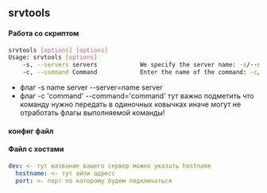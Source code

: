 ## srvtools
#### Работа со скриптом
```bash
srvtools [options] [options]
Usage: srvtools [options]
    -s, --servers servers            We specify the server name: -s/--servers=name.server
    -c, --command Command            Enter the name of the command: -c/--command='!command'
```
- флаг -s name server --server=name server
- флаг -c 'command' --command='command' тут важно подметить что команду нужно передать в одиночных ковычках иначе могут не отработать флагы выполняемой команды!
#### конфиг файл 

#### Файл с хостами

```yaml
dev: <- тут название вашего сервер можно указать hostname
  hostname: <- тут айпи адресс
  port: <- порт по каторому будем подключаться
```